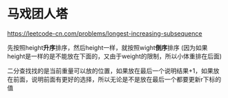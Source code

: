 # 马戏团人塔

https://leetcode-cn.com/problems/longest-increasing-subsequence

先按照height**升序**排序，然后height一样，就按照wight**倒序**排序
(因为如果height是一样的是不能放在下面的，又由于weight的限制，所以小体重排在后面)

二分查找找的是当前重量可以放的位置，如果放在最后一个说明结果+1，如果放在前面，说明前面有更好的选择，所以无论是不是放在最后一个都要更新r下标的值
